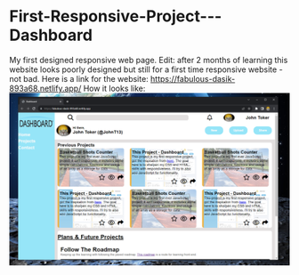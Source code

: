 # First-Responsive-Project---Dashboard
My first designed responsive web page. Edit: after 2 months of learning this website looks poorly designed but still for a first time responsive website - not bad.
Here is a link for the website:
https://fabulous-dasik-893a68.netlify.app/
How it looks like:
![Dashboard](./dashboard.png)
